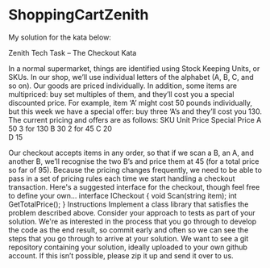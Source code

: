 # ShoppingCartZenith

My solution for the kata below: 

Zenith Tech Task – The Checkout Kata

In a normal supermarket, things are identified using Stock Keeping Units, or SKUs. In our shop, we’ll use individual letters of the alphabet (A, B, C, and so on). Our goods are priced individually. In addition, some items are multipriced: buy set multiples of them, and they’ll cost you a special discounted price. For example, item ‘A’ might cost 50 pounds individually, but this week we have a special offer: buy three ‘A’s and they’ll cost you 130. The current pricing and offers are as follows:
SKU	Unit Price	Special Price
A	50	3 for 130
B	30	2 for 45
C	20	
D	15	

Our checkout accepts items in any order, so that if we scan a B, an A, and another B, we’ll recognise the two B’s and price them at 45 (for a total price so far of 95). Because the pricing changes frequently, we need to be able to pass in a set of pricing rules each time we start handling a checkout transaction.
Here's a suggested interface for the checkout, though feel free to define your own...
interface ICheckout
{
    void Scan(string item);
    int GetTotalPrice();
}
Instructions
Implement a class library that satisfies the problem described above. Consider your approach to tests as part of your solution.
We're as interested in the process that you go through to develop the code as the end result, so commit early and often so we can see the steps that you go through to arrive at your solution. We want to see a git repository containing your solution, ideally uploaded to your own github account. If this isn’t possible, please zip it up and send it over to us.
